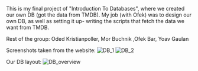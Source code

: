 This is my final project of "Introduction To Databases", where we created our own DB (got the data from TMDB).
My job (with Ofek) was to design our own DB, as well as setting it up- writing the scripts that fetch the data we want from TMDB.

Rest of the group: Oded Kristianpoller, Mor Buchnik ,Ofek Bar, Yoav Gaulan

Screenshots taken from the website:
![DB_1](https://user-images.githubusercontent.com/53153950/147609661-8bed2c3d-115d-4b78-933b-d7bbe58a46ca.png)
![DB_2](https://user-images.githubusercontent.com/53153950/147609648-3b48d61e-e63d-4d27-9ba6-9142c6939b6d.png)

Our DB layout:
![DB_overview](https://user-images.githubusercontent.com/53153950/147609654-8a9da9b4-bd5f-45fa-b54e-ed68357ed130.png)
